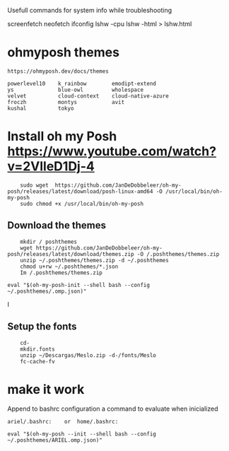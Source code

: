 Usefull commands for system info while troubleshooting

screenfetch
neofetch
ifconfig
lshw -cpu
lshw -html > lshw.html

# ohmyposh themes
    https://ohmyposh.dev/docs/themes
    
    powerlevel10    k_rainbow        emodipt-extend    
    ys              blue-owl         wholespace
    velvet          cloud-context    cloud-native-azure
    froczh          montys           avit
    kushal          tokyo           



# Install oh my Posh           https://www.youtube.com/watch?v=2VlleD1Dj-4
        sudo wget  https://github.com/JanDeDobbeleer/oh-my-posh/releases/latest/download/posh-linux-amd64 -O /usr/local/bin/oh-my-posh
        sudo chmod +x /usr/local/bin/oh-my-posh

## Download the themes
        mkdir / poshthemes
        wget https://github.com/JanDeDobbeleer/oh-my-posh/releases/latest/download/themes.zip -O /.poshthemes/themes.zip
        unzip ~/.poshthemes/themes.zip -d ~/.poshthemes
        chmod u+rw ~/.poshthemes/*.json
        Im /.poshthemes/themes.zip

    eval "$(oh-my-posh-init --shell bash --config ~/.poshthemes/.omp.json)"
I
## Setup the fonts
        cd-
        mkdir.fonts
        unzip ~/Descargas/Meslo.zip -d-/fonts/Meslo
        fc-cache-fv

# make it work
Append to bashrc  configuration  a  command to evaluate when inicialized

    ariel/.bashrc:    or  home/.bashrc:                   

    eval "$(oh-my-posh --init --shell bash --config ~/.poshthemes/ARIEL.omp.json)"
